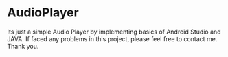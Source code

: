 # AudioPlayer
Its just a simple Audio Player by implementing basics of Android Studio and JAVA.
If faced any problems in this project, please feel free to contact me. Thank you.
